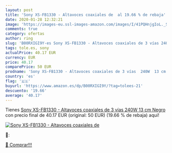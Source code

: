 ```yaml
---
layout: post
title: 'Sony XS-FB1330 - Altavoces coaxiales de  al 19.66 % de rebaja'
date: 2020-01-28 12:32:21
image: 'https://images-eu.ssl-images-amazon.com/images/I/41PQHnjgIoL._SL200_.jpg'
comments: true
category: ofertas
author: ring
slug: 'B00RXIGI9Y-es Sony XS-FB1330 - Altavoces coaxiales de 3 vías 240W 13 cm...'
tags: tole.es, sony
actualPrice: 40.17 EUR
currency: EUR
price: 40.17
comparePrice: 50 EUR
prodname: 'Sony XS-FB1330 - Altavoces coaxiales de 3 vías  240W  13 cm   Negro'
country: 'es'
flag: '🇪🇸'
buyurl: 'https://www.amazon.es/dp/B00RXIGI9Y/?tag=tolees-21'
descuento: '19.66'
average: '40.17'
---
```


Tienes [Sony XS-FB1330 - Altavoces coaxiales de 3 vías  240W  13 cm   Negro](https://www.amazon.es/dp/B00RXIGI9Y/?tag=tolees-21) con precio final de  40.17 EUR (original: 50 EUR) (19.66 %  de rebaja) aqui!

[![Sony XS-FB1330 - Altavoces coaxiales de ](https://images-eu.ssl-images-amazon.com/images/I/41PQHnjgIoL._SL200_.jpg)](https://www.amazon.es/dp/B00RXIGI9Y/?tag=tolees-21)

🔎:


[🛒 Comprar!!!](https://www.amazon.es/dp/B00RXIGI9Y/?tag=tolees-21)
